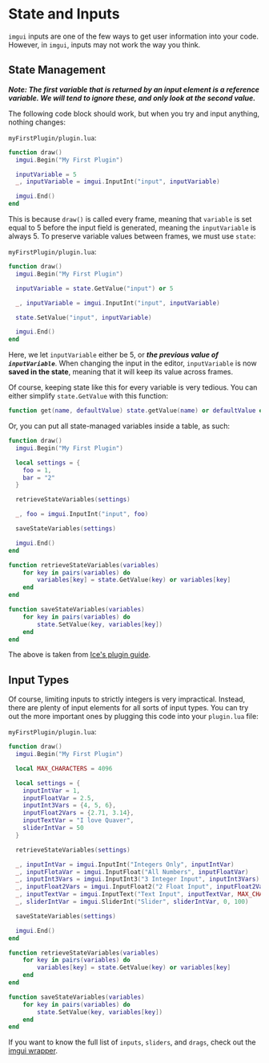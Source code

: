 # State and Inputs
`imgui` inputs are one of the few ways to get user information into your code. However, in `imgui`, inputs may not work the way you think.

## State Management
***Note: The first variable that is returned by an input element is a reference variable. We will tend to ignore these, and only look at the second value.***

The following code block should work, but when you try and input anything, nothing changes:

`myFirstPlugin/plugin.lua`:
```lua
function draw()
  imgui.Begin("My First Plugin")

  inputVariable = 5
  _, inputVariable = imgui.InputInt("input", inputVariable)

  imgui.End()
end
```

This is because `draw()` is called every frame, meaning that `variable` is set equal to 5 before the input field is generated, meaning the `inputVariable` is always 5. To preserve variable values between frames, we must use `state`:

`myFirstPlugin/plugin.lua`:
```lua
function draw()
  imgui.Begin("My First Plugin")

  inputVariable = state.GetValue("input") or 5

  _, inputVariable = imgui.InputInt("input", inputVariable)

  state.SetValue("input", inputVariable)

  imgui.End()
end
```

Here, we let `inputVariable` either be 5, or ***the previous value of `inputVariable`***. When changing the input in the editor, `inputVariable` is now **saved in the state**, meaning that it will keep its value across frames.

Of course, keeping state like this for every variable is very tedious. You can either simplify `state.GetValue` with this function:
```lua
function get(name, defaultValue) state.getValue(name) or defaultValue end
```

Or, you can put all state-managed variables inside a table, as such:
```lua
function draw()
  imgui.Begin("My First Plugin")

  local settings = {
    foo = 1,
    bar = "2"
  }

  retrieveStateVariables(settings)

  _, foo = imgui.InputInt("input", foo)

  saveStateVariables(settings)

  imgui.End()
end

function retrieveStateVariables(variables)
    for key in pairs(variables) do
        variables[key] = state.GetValue(key) or variables[key]
    end
end

function saveStateVariables(variables)
    for key in pairs(variables) do
        state.SetValue(key, variables[key])
    end
end
```

The above is taken from [Ice's plugin guide](https://github.com/IceDynamix/QuaverPluginGuide/blob/master/quaver_plugin_guide.md).
## Input Types

Of course, limiting inputs to strictly integers is very impractical. Instead, there are plenty of input elements for all sorts of input types. You can try out the more important ones by plugging this code into your `plugin.lua` file:

`myFirstPlugin/plugin.lua`:

```lua
function draw()
  imgui.Begin("My First Plugin")

  local MAX_CHARACTERS = 4096

  local settings = {
    inputIntVar = 1,
    inputFloatVar = 2.5,
    inputInt3Vars = {4, 5, 6},
    inputFloat2Vars = {2.71, 3.14},
    inputTextVar = "I love Quaver",
    sliderIntVar = 50
  }

  retrieveStateVariables(settings)

  _, inputIntVar = imgui.InputInt("Integers Only", inputIntVar)
  _, inputFlotaVar = imgui.InputFloat("All Numbers", inputFloatVar)
  _, inputInt3Vars = imgui.InputInt3("3 Integer Input", inputInt3Vars)
  _, inputFloat2Vars = imgui.InputFloat2("2 Float Input", inputFloat2Vars)
  _, inputTextVar = imgui.InputText("Text Input", inputTextVar, MAX_CHARACTERS)
  _, sliderIntVar = imgui.SliderInt("Slider", sliderIntVar, 0, 100)

  saveStateVariables(settings)

  imgui.End()
end

function retrieveStateVariables(variables)
    for key in pairs(variables) do
        variables[key] = state.GetValue(key) or variables[key]
    end
end

function saveStateVariables(variables)
    for key in pairs(variables) do
        state.SetValue(key, variables[key])
    end
end
```

If you want to know the full list of `inputs`, `sliders`, and `drags`, check out the [imgui wrapper](https://github.com/Quaver/Quaver/blob/ui-redesign/Quaver.Shared/Scripting/ImGuiWrapper.cs).
